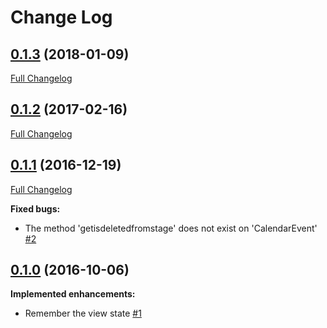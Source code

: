 # Change Log

## [0.1.3](https://github.com/webbuilders-group/silverstripe-gridfield-calendar-view/tree/0.1.3) (2018-01-09)
[Full Changelog](https://github.com/webbuilders-group/silverstripe-gridfield-calendar-view/compare/0.1.2...0.1.3)

## [0.1.2](https://github.com/webbuilders-group/silverstripe-gridfield-calendar-view/tree/0.1.2) (2017-02-16)
[Full Changelog](https://github.com/webbuilders-group/silverstripe-gridfield-calendar-view/compare/0.1.1...0.1.2)

## [0.1.1](https://github.com/webbuilders-group/silverstripe-gridfield-calendar-view/tree/0.1.1) (2016-12-19)
[Full Changelog](https://github.com/webbuilders-group/silverstripe-gridfield-calendar-view/compare/0.1.0...0.1.1)

**Fixed bugs:**

- The method 'getisdeletedfromstage' does not exist on 'CalendarEvent' [\#2](https://github.com/webbuilders-group/silverstripe-gridfield-calendar-view/issues/2)

## [0.1.0](https://github.com/webbuilders-group/silverstripe-gridfield-calendar-view/tree/0.1.0) (2016-10-06)
**Implemented enhancements:**

- Remember the view state [\#1](https://github.com/webbuilders-group/silverstripe-gridfield-calendar-view/issues/1)
